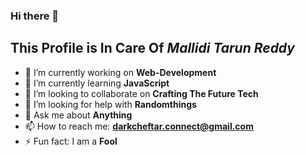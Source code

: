 <!--![My pic](https://drive.google.com/file/d/1aX2lA19asZCdXPBS-RSbKdKEzTosj5hh/view?usp=sharing)-->
### Hi there 👋
## This Profile is In Care Of *Mallidi Tarun Reddy*


<!--
**darkcheftar/darkcheftar** is a ✨ _special_ ✨ repository because its `README.md` (this file) appears on your GitHub profile.

Here are some ideas to get you started:
-->
- 🔭 I’m currently working on **Web-Development**
- 🌱 I’m currently learning **JavaScript**
- 👯 I’m looking to collaborate on **Crafting The Future Tech**
- 🤔 I’m looking for help with **Randomthings**
- 💬 Ask me about **Anything**
- 📫 How to reach me: **darkcheftar.connect@gmail.com**
- ⚡ Fun fact: I am a **Fool**

